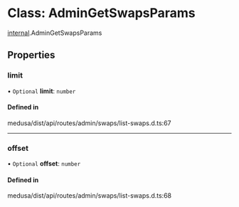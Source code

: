 # Class: AdminGetSwapsParams

[internal](../modules/internal-26.md).AdminGetSwapsParams

## Properties

### limit

• `Optional` **limit**: `number`

#### Defined in

medusa/dist/api/routes/admin/swaps/list-swaps.d.ts:67

___

### offset

• `Optional` **offset**: `number`

#### Defined in

medusa/dist/api/routes/admin/swaps/list-swaps.d.ts:68
